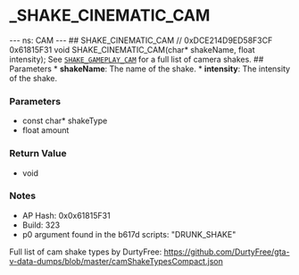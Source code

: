 # _SHAKE_CINEMATIC_CAM

--- ns: CAM --- ## SHAKE_CINEMATIC_CAM  // 0xDCE214D9ED58F3CF 0x61815F31 void SHAKE_CINEMATIC_CAM(char* shakeName, float intensity);  See [`SHAKE_GAMEPLAY_CAM`](#_0xFD55E49555E017CF) for a full list of camera shakes.  ## Parameters * **shakeName**: The name of the shake. * **intensity**: The intensity of the shake.

### Parameters
* const char* shakeType
* float amount

### Return Value
* void

### Notes
* AP Hash: 0x0x61815F31
* Build: 323
* p0 argument found in the b617d scripts: "DRUNK_SHAKE"

Full list of cam shake types by DurtyFree: https://github.com/DurtyFree/gta-v-data-dumps/blob/master/camShakeTypesCompact.json

